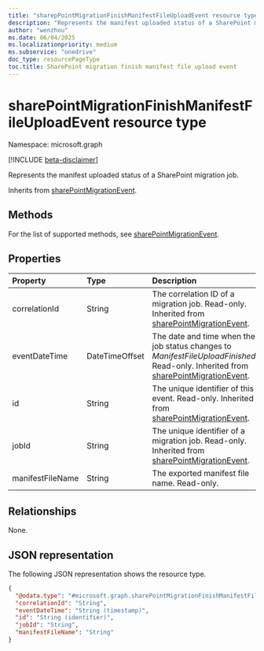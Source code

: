 ```yaml
---
title: "sharepPointMigrationFinishManifestFileUploadEvent resource type"
description: "Represents the manifest uploaded status of a SharePoint migration job."
author: "wenzhou"
ms.date: 06/04/2025
ms.localizationpriority: medium
ms.subservice: "onedrive"
doc_type: resourcePageType
toc.title: SharePoint migration finish manifest file upload event
---
```


# sharePointMigrationFinishManifestFileUploadEvent resource type

Namespace: microsoft.graph

[!INCLUDE [beta-disclaimer](../../includes/beta-disclaimer.md)]

Represents the manifest uploaded status of a SharePoint migration job.

Inherits from [sharePointMigrationEvent](../resources/sharepointmigrationevent.md).

## Methods
For the list of supported methods, see [sharePointMigrationEvent](../resources/sharepointmigrationevent.md).

## Properties
|Property|Type|Description|
|:---|:---|:---|
|correlationId|String|The correlation ID of a migration job. Read-only. Inherited from [sharePointMigrationEvent](../resources/sharepointmigrationevent.md).|
|eventDateTime|DateTimeOffset|The date and time when the job status changes to *ManifestFileUploadFinished*. Read-only. Inherited from [sharePointMigrationEvent](../resources/sharepointmigrationevent.md).|
|id|String|The unique identifier of this event. Read-only. Inherited from [sharePointMigrationEvent](../resources/sharepointmigrationevent.md).|
|jobId|String|The unique identifier of a migration job. Read-only. Inherited from [sharePointMigrationEvent](../resources/sharepointmigrationevent.md).|
|manifestFileName|String|The exported manifest file name. Read-only.|

## Relationships
None.

## JSON representation
The following JSON representation shows the resource type.
<!-- {
  "blockType": "resource",
  "keyProperty": "id",
  "@odata.type": "microsoft.graph.sharePointMigrationFinishManifestFileUploadEvent",
  "baseType": "microsoft.graph.sharePointMigrationEvent",
  "openType": false
}
-->
``` json
{
  "@odata.type": "#microsoft.graph.sharePointMigrationFinishManifestFileUploadEvent",
  "correlationId": "String",
  "eventDateTime": "String (timestamp)",
  "id": "String (identifier)",
  "jobId": "String",
  "manifestFileName": "String"
}
```
